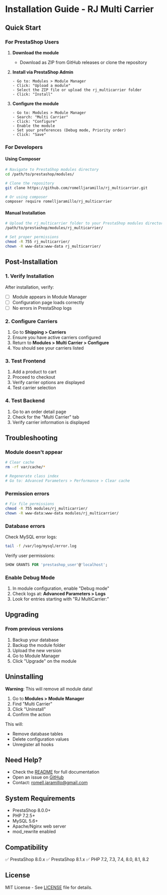 # Installation Guide - RJ Multi Carrier

## Quick Start

### For PrestaShop Users

1. **Download the module**
   - Download as ZIP from GitHub releases or clone the repository

2. **Install via PrestaShop Admin**
   ```
   - Go to: Modules > Module Manager
   - Click: "Upload a module"
   - Select the ZIP file or upload the rj_multicarrier folder
   - Click: "Install"
   ```

3. **Configure the module**
   ```
   - Go to: Modules > Module Manager
   - Search: "Multi Carrier"
   - Click: "Configure"
   - Enable the module
   - Set your preferences (Debug mode, Priority order)
   - Click: "Save"
   ```

### For Developers

#### Using Composer

```bash
# Navigate to PrestaShop modules directory
cd /path/to/prestashop/modules/

# Clone the repository
git clone https://github.com/romelljaramillo/rj_multicarrier.git

# Or using composer
composer require romelljaramillo/rj_multicarrier
```

#### Manual Installation

```bash
# Upload the rj_multicarrier folder to your PrestaShop modules directory
/path/to/prestashop/modules/rj_multicarrier/

# Set proper permissions
chmod -R 755 rj_multicarrier/
chown -R www-data:www-data rj_multicarrier/
```

## Post-Installation

### 1. Verify Installation

After installation, verify:
- [ ] Module appears in Module Manager
- [ ] Configuration page loads correctly
- [ ] No errors in PrestaShop logs

### 2. Configure Carriers

1. Go to **Shipping > Carriers**
2. Ensure you have active carriers configured
3. Return to **Modules > Multi Carrier > Configure**
4. You should see your carriers listed

### 3. Test Frontend

1. Add a product to cart
2. Proceed to checkout
3. Verify carrier options are displayed
4. Test carrier selection

### 4. Test Backend

1. Go to an order detail page
2. Check for the "Multi Carrier" tab
3. Verify carrier information is displayed

## Troubleshooting

### Module doesn't appear

```bash
# Clear cache
rm -rf var/cache/*

# Regenerate class index
# Go to: Advanced Parameters > Performance > Clear cache
```

### Permission errors

```bash
# Fix file permissions
chmod -R 755 modules/rj_multicarrier/
chown -R www-data:www-data modules/rj_multicarrier/
```

### Database errors

Check MySQL error logs:
```bash
tail -f /var/log/mysql/error.log
```

Verify user permissions:
```sql
SHOW GRANTS FOR 'prestashop_user'@'localhost';
```

### Enable Debug Mode

1. In module configuration, enable "Debug mode"
2. Check logs at: **Advanced Parameters > Logs**
3. Look for entries starting with "RJ MultiCarrier:"

## Upgrading

### From previous versions

1. Backup your database
2. Backup the module folder
3. Upload the new version
4. Go to Module Manager
5. Click "Upgrade" on the module

## Uninstalling

**Warning**: This will remove all module data!

1. Go to **Modules > Module Manager**
2. Find "Multi Carrier"
3. Click "Uninstall"
4. Confirm the action

This will:
- Remove database tables
- Delete configuration values
- Unregister all hooks

## Need Help?

- Check the [README](README.md) for full documentation
- Open an issue on [GitHub](https://github.com/romelljaramillo/rj_multicarrier/issues)
- Contact: romell.jaramillo@gmail.com

## System Requirements

- PrestaShop 8.0.0+
- PHP 7.2.5+
- MySQL 5.6+
- Apache/Nginx web server
- mod_rewrite enabled

## Compatibility

✅ PrestaShop 8.0.x
✅ PrestaShop 8.1.x
✅ PHP 7.2, 7.3, 7.4, 8.0, 8.1, 8.2

## License

MIT License - See [LICENSE](LICENSE) file for details.
